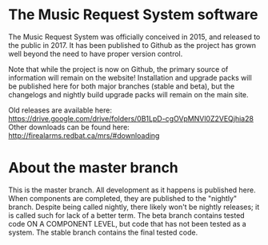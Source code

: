 # The Music Request System software
The Music Request System was officially conceived in 2015, and released to the public in 2017. It has been published to Github as the project has grown well beyond the need to have proper version control.

Note that while the project is now on Github, the primary source of information will remain on the website! Installation and upgrade packs will be published here for both major branches (stable and beta), but the changelogs and nightly build upgrade packs will remain on the main site.

Old releases are available here: https://drive.google.com/drive/folders/0B1LpD-cgOVpMNVl0Z2VEQjhia28
Other downloads can be found here: http://firealarms.redbat.ca/mrs/#downloading

# About the master branch
This is the master branch. All development as it happens is published here. When components are completed, they are published to the "nightly" branch. Despite being called nightly, there likely won't be nightly releases; it is called such for lack of a better term. The beta branch contains tested code ON A COMPONENT LEVEL, but code that has not been tested as a system. The stable branch contains the final tested code.
